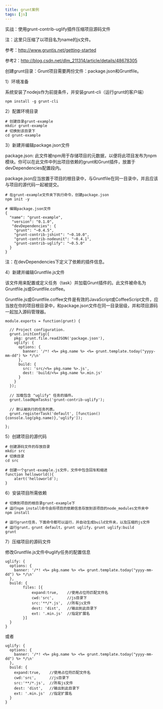 ```yaml
---
title: grunt案例
tags: [js]
---
```


实战：使用grunt-contrib-uglify插件压缩项目源码文件

注：这里只压缩了以项目名为name的js文件。

参考：http://www.gruntjs.net/getting-started

参考2：http://blog.csdn.net/dlm_211314/article/details/48678305

创建grunt目录：Grunt项目需要两份文件：package.json和Gruntfile。

1）环境准备

系统安装了nodejs作为前提条件，并安装grunt-cli（运行grunt的客户端）

```
npm install -g grunt-cli
```

2）配置环境目录

```
# 创建目录grunt-example
mkdir grunt-example
# 切换到该目录下
cd grunt-example
```

3）新建并编辑package.json文件

package.json: 此文件被npm用于存储项目的元数据，以便将此项目发布为npm模块。你可以在此文件中列出项目依赖的grunt和Grunt插件，放置于devDependencies配置段内。

package.json应当放置于项目的根目录中，与Gruntfile在同一目录中，并且应该与项目的源代码一起被提交。

```
# 在grunt-example文件夹下执行命令，创建package.json
npm init -y

# 编辑package.json文件
{
  "name": "grunt-example",
   "version": "0.1.0",
   "devDependencies": {
    "grunt": "~0.4.5",
    "grunt-contrib-jshint": "~0.10.0",
    "grunt-contrib-nodeunit": "~0.4.1",
    "grunt-contrib-uglify": "~0.5.0"
  }
}
```

注：在devDependencies下定义了依赖的插件信息。

4）新建并编辑Gruntfile.js文件

该文件用来配置或定义任务（task）并加载Grunt插件的。此文件被命名为Gruntfile.js或Gruntfile.coffee。

Gruntfile.js或Gruntfile.coffee文件是有效的JavaScript或CoffeeScript文件，应当放在你的项目根目录中，和package.json文件在同一目录层级，并和项目源码一起加入源码管理器。

```
module.exports = function(grunt) {

  // Project configuration.
  grunt.initConfig({
    pkg: grunt.file.readJSON('package.json'),
    uglify: {
      options: {
        banner: '/*! <%= pkg.name %> <%= grunt.template.today("yyyy-mm-dd") %> */\n'
      },
      build: {
        src: 'src/<%= pkg.name %>.js',
        dest: 'build/<%= pkg.name %>.min.js'
      }
    }
  });

  // 加载包含 "uglify" 任务的插件。
  grunt.loadNpmTasks('grunt-contrib-uglify');

  // 默认被执行的任务列表。
  grunt.registerTask('default', [function(){console.log(pkg.name)},'uglify']);

};
```

5）创建项目的源代码

```
# 创建源码文件的存放目录
mkdir src
# 切换目录
cd src

# 创建一个grunt-example.js文件，文件中包含回车和缩进
function helloworld(){
    alert('helloworld');
}
```

6）安装项目所需依赖

```
# 切换到项目的根目录grunt-example下
# 运行npm install命令会将项目的依赖信息存放到该项目的node_modules文件夹中
npm install

# 运行grunt任务，下面命令都可以运行，并自动生成build文件夹，以及压缩的js文件
# 运行grunt，grunt default，grunt uglify，grunt uglify:build
grunt
```

7）压缩项目的源码文件

修改Gruntfile.js文件中uglify任务的配置信息

```
uglify: {
  options: {
    banner: '/*! <%= pkg.name %> <%= grunt.template.today("yyyy-mm-dd") %> */\n'
  },
  build: {
        files: [{
            expand:true,    //使用占位符匹配文件名
            cwd:'src',      //js目录下
            src:'**/*.js',  //所有js文件
            dest: 'dist',   //输出到此目录下
            ext: '.min.js'  //指定扩展名
        }]
  }
}
```

或者

```
uglify: {
  options: {
    banner: '/*! <%= pkg.name %> <%= grunt.template.today("yyyy-mm-dd") %> */\n'
  },
  build: {
    expand:true,    //使用占位符匹配文件名
    cwd:'src',      //js目录下
    src:'**/*.js',  //所有js文件
    dest: 'dist',   //输出到此目录下
    ext: '.min.js'  //指定扩展名
  }
}
```